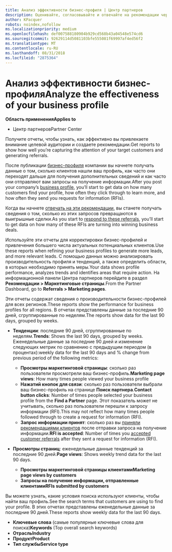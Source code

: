 ```yaml
---
title: Анализ эффективности бизнес-профиля | Центр партнеров
description: Оценивайте, согласовывайте и отвечайте на рекомендации через Центр партнеров.
author: KPacquer
robots: noindex,nofollow
ms.localizationpriority: medium
ms.openlocfilehash: def007588180904b929cd568b43a04548e574cd6
ms.sourcegitcommit: 92629114d5081103bfe555081f69997af4ed56f2
ms.translationtype: MT
ms.contentlocale: ru-RU
ms.lasthandoff: 08/31/2018
ms.locfileid: "2875364"
---
```

# <a name="analyze-the-effectiveness-of-your-business-profile"></a><span data-ttu-id="570fa-103">Анализ эффективности бизнес-профиля</span><span class="sxs-lookup"><span data-stu-id="570fa-103">Analyze the effectiveness of your business profile</span></span>
<!-- 
https://go.microsoft.com/fwlink/?linkid=849120
-->

**<span data-ttu-id="570fa-104">Область применения</span><span class="sxs-lookup"><span data-stu-id="570fa-104">Applies to</span></span>**

-  <span data-ttu-id="570fa-105">Центр партнеров</span><span class="sxs-lookup"><span data-stu-id="570fa-105">Partner Center</span></span>

<span data-ttu-id="570fa-106">Получите отчеты, чтобы узнать, как эффективно вы привлекаете внимание целевой аудитории и создаете рекомендации.</span><span class="sxs-lookup"><span data-stu-id="570fa-106">Get reports to show how well you’re capturing the attention of your target customers and generating referrals.</span></span>

<span data-ttu-id="570fa-107">После публикации [бизнес-профиля](create-a-marketing-profile.md) компании вы начнете получать данные о том, сколько клиентов нашли ваш профиль, как часто они переходят дальше для получения дополнительных сведений и как часто они отправляют вам запросы на получение информации.</span><span class="sxs-lookup"><span data-stu-id="570fa-107">After you post your company’s [business profile](create-a-marketing-profile.md), you’ll start to get data on how many customers find your profile, how often they click through to learn more, and how often they send you requests for information (RFIs).</span></span> 

<span data-ttu-id="570fa-108">Когда вы начнете [отвечать на эти рекомендации](responding-to-referrals.md), вы станете получать сведения о том, сколько из этих запросов превращаются в выигрышные сделки.</span><span class="sxs-lookup"><span data-stu-id="570fa-108">As you start to [respond to these referrals](responding-to-referrals.md), you’ll start to get data on how many of these RFIs are turning into winning business deals.</span></span>

<span data-ttu-id="570fa-109">Используйте эти отчеты для корректировки бизнес-профилей и привлечения большего числа актуальных потенциальных клиентов.</span><span class="sxs-lookup"><span data-stu-id="570fa-109">Use these reports when refining your business profiles to generate more leads, and more relevant leads.</span></span> <span data-ttu-id="570fa-110">С помощью данных можно анализировать производительность профиля и тенденций, а также определить области, в которых необходимо принять меры.</span><span class="sxs-lookup"><span data-stu-id="570fa-110">Your data shows profile performance, analyzes trends and identifies areas that require action.</span></span> <span data-ttu-id="570fa-111">На информационной панели Центра партнеров перейдите в раздел **Рекомендации > Маркетинговые страницы**.</span><span class="sxs-lookup"><span data-stu-id="570fa-111">From the Partner Dashboard, go to **Referrals > Marketing pages**.</span></span>

<span data-ttu-id="570fa-112">Эти отчеты содержат сведения о производительности бизнес-профилей для всех регионов.</span><span class="sxs-lookup"><span data-stu-id="570fa-112">These reports show the performance for business profiles for all regions.</span></span> <span data-ttu-id="570fa-113">В отчетах представлены данные за последние 90 дней, сгруппированные по неделям.</span><span class="sxs-lookup"><span data-stu-id="570fa-113">The reports show data for the last 90 days, grouped by weeks.</span></span>

*  <span data-ttu-id="570fa-114">**Тенденции**: последние 90 дней, сгруппированные по неделям.</span><span class="sxs-lookup"><span data-stu-id="570fa-114">**Trends**: Shows the last 90 days, grouped by weeks.</span></span> <span data-ttu-id="570fa-115">Еженедельные данные за последние 90 дней и изменение следующих метрик по сравнению с предыдущим периодом (в процентах):</span><span class="sxs-lookup"><span data-stu-id="570fa-115">weekly data for the last 90 days and % change from previous period of the following metrics:</span></span>

   * <span data-ttu-id="570fa-116">**Просмотры маркетинговой страницы**: сколько раз пользователи просмотрели ваш бизнес-профиль.</span><span class="sxs-lookup"><span data-stu-id="570fa-116">**Marketing page views**: How many times people viewed your business profile</span></span>
   * <span data-ttu-id="570fa-117">**Нажатий кнопок для связи**: сколько раз пользователи выбрали ваш бизнес-профиль на странице **Поиск партнера**.</span><span class="sxs-lookup"><span data-stu-id="570fa-117">**Contact button clicks**: Number of times people selected your business profile from the **Find a Partner** page.</span></span> <span data-ttu-id="570fa-118">Этот показатель может не учитывать, сколько раз пользователи перешли к запросу информации (RFI).</span><span class="sxs-lookup"><span data-stu-id="570fa-118">This may not reflect how many times people followed through to create a request for information (RFI).</span></span>
   * <span data-ttu-id="570fa-119">**Запрос информации принят**: сколько раз вы [приняли рекомендациями клиентов](responding-to-referrals.md) после отправки запроса на получение информации.</span><span class="sxs-lookup"><span data-stu-id="570fa-119">**RFI is accepted**: Number of times you [accepted customer referrals](responding-to-referrals.md) after they sent a request for information (RFI).</span></span>


*  <span data-ttu-id="570fa-120">**Просмотры страниц**: еженедельные данные тенденций за последние 90 дней.</span><span class="sxs-lookup"><span data-stu-id="570fa-120">**Page views**: Shows weekly trend data for the last 90 days.</span></span>
   *  **<span data-ttu-id="570fa-121">Просмотры маркетинговой страницы клиентами</span><span class="sxs-lookup"><span data-stu-id="570fa-121">Marketing page views by customers</span></span>**
   *  **<span data-ttu-id="570fa-122">Запросы на получение информации, отправленные клиентами</span><span class="sxs-lookup"><span data-stu-id="570fa-122">RFIs submitted by customers</span></span>**

<span data-ttu-id="570fa-123">Вы можете узнать, какие условия поиска используют клиенты, чтобы найти ваш профиль.</span><span class="sxs-lookup"><span data-stu-id="570fa-123">See the search terms that customers are using to find your profile.</span></span> <span data-ttu-id="570fa-124">В этих отчетах представлены еженедельные данные за последние 90 дней.</span><span class="sxs-lookup"><span data-stu-id="570fa-124">These reports show weekly data for the last 90 days.</span></span>

*  <span data-ttu-id="570fa-125">**Ключевые слова** (самые популярные ключевые слова для поиска)</span><span class="sxs-lookup"><span data-stu-id="570fa-125">**Keywords** (Top overall search keywords)</span></span> 
*  **<span data-ttu-id="570fa-126">Отрасль</span><span class="sxs-lookup"><span data-stu-id="570fa-126">Industry</span></span>**
*  **<span data-ttu-id="570fa-127">Продукт</span><span class="sxs-lookup"><span data-stu-id="570fa-127">Product</span></span>**
*  **<span data-ttu-id="570fa-128">Тип службы</span><span class="sxs-lookup"><span data-stu-id="570fa-128">Service type</span></span>**

